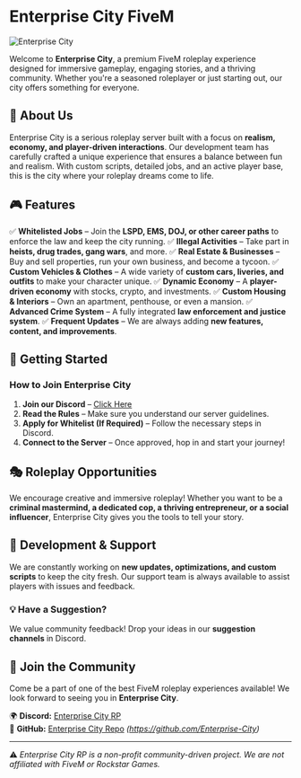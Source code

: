 # Enterprise City FiveM

![Enterprise City](https://imgur.com/V04wcal.jpg)

Welcome to **Enterprise City**, a premium FiveM roleplay experience designed for immersive gameplay, engaging stories, and a thriving community. Whether you're a seasoned roleplayer or just starting out, our city offers something for everyone.

## 🚀 About Us
Enterprise City is a serious roleplay server built with a focus on **realism, economy, and player-driven interactions**. Our development team has carefully crafted a unique experience that ensures a balance between fun and realism. With custom scripts, detailed jobs, and an active player base, this is the city where your roleplay dreams come to life.

## 🎮 Features
✅ **Whitelisted Jobs** – Join the **LSPD, EMS, DOJ, or other career paths** to enforce the law and keep the city running.
✅ **Illegal Activities** – Take part in **heists, drug trades, gang wars**, and more.
✅ **Real Estate & Businesses** – Buy and sell properties, run your own business, and become a tycoon.
✅ **Custom Vehicles & Clothes** – A wide variety of **custom cars, liveries, and outfits** to make your character unique.
✅ **Dynamic Economy** – A **player-driven economy** with stocks, crypto, and investments.
✅ **Custom Housing & Interiors** – Own an apartment, penthouse, or even a mansion.
✅ **Advanced Crime System** – A fully integrated **law enforcement and justice system**.
✅ **Frequent Updates** – We are always adding **new features, content, and improvements**.

## 📌 Getting Started
### How to Join Enterprise City
1. **Join our Discord** – [Click Here](https://discord.gg/rAxBhUQ4US)
2. **Read the Rules** – Make sure you understand our server guidelines.
3. **Apply for Whitelist (If Required)** – Follow the necessary steps in Discord.
4. **Connect to the Server** – Once approved, hop in and start your journey!

## 🎭 Roleplay Opportunities
We encourage creative and immersive roleplay! Whether you want to be a **criminal mastermind, a dedicated cop, a thriving entrepreneur, or a social influencer**, Enterprise City gives you the tools to tell your story.

## 🔧 Development & Support
We are constantly working on **new updates, optimizations, and custom scripts** to keep the city fresh. Our support team is always available to assist players with issues and feedback.

### 💡 Have a Suggestion?
We value community feedback! Drop your ideas in our **suggestion channels** in Discord.

## 🌟 Join the Community
Come be a part of one of the best FiveM roleplay experiences available! We look forward to seeing you in **Enterprise City**.

🌍 **Discord:** [Enterprise City RP](https://discord.gg/rAxBhUQ4US)  
🔧 **GitHub:** [Enterprise City Repo](#) *(https://github.com/Enterprise-City)*

---

⚠️ *Enterprise City RP is a non-profit community-driven project. We are not affiliated with FiveM or Rockstar Games.*

